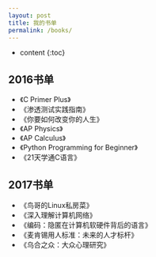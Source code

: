 ```yaml
---
layout: post
title: 我的书单
permalink: /books/
---
```


* content
{:toc}


2016书单
-----------------------------------------------------------------

+ 《C Primer Plus》
+ 《渗透测试实践指南》
+ 《你要如何改变你的人生》
+ 《AP Physics》
+ 《AP Calculus》
+ 《Python Programming for Beginner》
+ 《21天学通C语言》

2017书单
-----------------------------------------------------------------

+ 《鸟哥的Linux私房菜》
+ 《深入理解计算机网络》
+ 《编码：隐匿在计算机软硬件背后的语言》
+ 《麦肯锡用人标准：未来的人才标杆》
+ 《乌合之众：大众心理研究》

